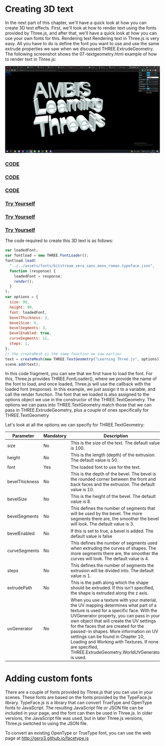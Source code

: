 # Creating 3D text

In the next part of this chapter, we'll have a quick look at how you can create 3D text effects. First, we'll look at how to render text using the fonts provided by Three.js, and after that, we'll have a quick look at how you can use your own fonts for this. Rendering text Rendering text in Three.js is very easy. All you have to do is define the font you want to use and use the same extrude properties we saw when we discussed THREE.ExtrudeGeometry. The following screenshot shows the 07-textgeometry.html example of how to render text in Three.js:

<a href="../learning-threejs-master/chapter-06/07-text-geometry.html">
  <img src="../img/5.7.png">
</a>

<a href="../learning-threejs-master/chapter-06/07-text-geometry.html"><h3>CODE</h3></a>
<a href="../learning-threejs-master/chapter-06/07-text-geometry.html"><h3>CODE</h3></a>
<a href="../learning-threejs-master/chapter-06/07-text-geometry.html"><h3>CODE</h3></a>

<a href="https://cg2021c.github.io/threejs-presentation-anak-ambis/learning-threejs-master/chapter-06/07-text-geometry.html"><h3>Try Yourself</h3></a>
<a href="https://cg2021c.github.io/threejs-presentation-anak-ambis/learning-threejs-master/chapter-06/07-text-geometry.html"><h3>Try Yourself</h3></a>
<a href="https://cg2021c.github.io/threejs-presentation-anak-ambis/learning-threejs-master/chapter-06/07-text-geometry.html"><h3>Try Yourself</h3></a>

The code required to create this 3D text is as follows:

```js
var loadedFont;
var fontload = new THREE.FontLoader();
fontload.load(
  "../../assets/fonts/bitstream_vera_sans_mono_roman.typeface.json",
  function (response) {
    loadedFont = response;
    render();
  }
);
var options = {
  size: 90,
  height: 90,
  font: loadedFont,
  bevelThickness: 2,
  bevelSize: 4,
  bevelSegments: 3,
  bevelEnabled: true,
  curveSegments: 12,
  steps: 1,
};
// the createMesh is the same function we saw earlier
text = createMesh(new THREE.TextGeometry("Learning Three.js", options));
scene.add(text);
```

In this code fragment, you can see that we first have to load the font. For this, Three.js provides THREE.FontLoader(), where we provide the name of the font to load, and once loaded, Three.js will use the callback with the loaded font (response). In this example, we just assign it to a variable, and call the render function. The font that we loaded is also assigned to the options object we use in the constructor of the THREE.TextGeometry. The options we can pass into THREE.TextGeometry match those that we can pass in THREE.ExtrudeGeometry, plus a couple of ones specifically for THREE.TextGeometry

Let's look at all the options we can specify for THREE.TextGeometry:

| Parameter      | Mandatory | Description                                                                                                                                                                                                                                                                                                                                                                                                                                             |
| -------------- | --------- | ------------------------------------------------------------------------------------------------------------------------------------------------------------------------------------------------------------------------------------------------------------------------------------------------------------------------------------------------------------------------------------------------------------------------------------------------------- |
| size           | No        | This is the size of the text. The default value is 100.                                                                                                                                                                                                                                                                                                                                                                                                 |
| height         | No        | This is the length (depth) of the extrusion. The default value is 50.                                                                                                                                                                                                                                                                                                                                                                                   |
| font           | Yes       | The loaded font to use for the text.                                                                                                                                                                                                                                                                                                                                                                                                                    |
| bevelThickness | No        | This is the depth of the bevel. The bevel is the rounded corner between the front and back faces and the extrusion. The default value is 10.                                                                                                                                                                                                                                                                                                            |
| bevelSize      | No        | This is the height of the bevel. The default value is 8.                                                                                                                                                                                                                                                                                                                                                                                                |
| bevelSegments  | No        | This defines the number of segments that will be used by the bevel. The more segments there are, the smoother the bevel will look. The default value is 3.                                                                                                                                                                                                                                                                                              |
| bevelEnabled   | No        | If this is set to true, a bevel is added. The default value is false                                                                                                                                                                                                                                                                                                                                                                                    |
| curveSegments  | No        | This defines the number of segments used when extruding the curves of shapes. The more segments there are, the smoother the curves will look. The default value is 4.                                                                                                                                                                                                                                                                                   |
| steps          | No        | This defines the number of segments the extrusion will be divided into. The default value is 1.                                                                                                                                                                                                                                                                                                                                                         |
| extrudePath    | No        | This is the path along which the shape should be extruded. If this isn't specified, the shape is extruded along the z axis.                                                                                                                                                                                                                                                                                                                             |
| uvGenerator    | No        | When you use a texture with your material, the UV mapping determines what part of a texture is used for a specific face. With the UVGenerator property, you can pass in your own object that will create the UV settings for the faces that are created for the passed-in shapes. More information on UV settings can be found in Chapter 10, Loading and Working with Textures. If none are specified, THREE.ExtrudeGeometry.WorldUVGenerator is used. |

# Adding custom fonts

There are a couple of fonts provided by Three.js that you can use in your scenes. These fonts are based on the fonts provided by the TypeFace.js library. TypeFace.js is a library that can convert TrueType and OpenType fonts to JavaScript. The resulting JavaScript file or JSON file can be included in your page, and the font can then be used in Three.js. In older versions, the JavaScript file was used, but in later Three.js versions, Three.js switched to using the JSON file.

To convert an existing OpenType or TrueType font, you can use the web page
at http://gero3.github.io/facetype.js
